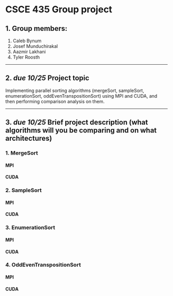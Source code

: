# CSCE 435 Group project

## 1. Group members:
1. Caleb Bynum
2. Josef Munduchirakal
3. Aazmir Lakhani
4. Tyler Roosth

---

## 2. _due 10/25_ Project topic
Implementing parallel sorting algorithms (mergeSort, sampleSort, enumerationSort, oddEvenTranspositionSort) using MPI and CUDA, and then performing comparison analysis on them.

---

## 3. _due 10/25_ Brief project description (what algorithms will you be comparing and on what architectures)
### 1. MergeSort
#### MPI
#### CUDA
### 2. SampleSort
#### MPI 
#### CUDA
### 3. EnumerationSort
#### MPI
#### CUDA
### 4. OddEvenTranspositionSort
#### MPI
#### CUDA

